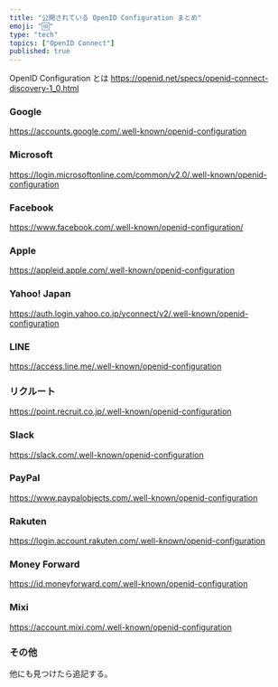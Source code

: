 ```yaml
---
title: "公開されている OpenID Configuration まとめ"
emoji: "🆔"
type: "tech"
topics: ["OpenID Connect"]
published: true
---
```


OpenID Configuration とは
https://openid.net/specs/openid-connect-discovery-1_0.html


###  Google
   
https://accounts.google.com/.well-known/openid-configuration

### Microsoft

https://login.microsoftonline.com/common/v2.0/.well-known/openid-configuration

### Facebook

https://www.facebook.com/.well-known/openid-configuration/

### Apple

https://appleid.apple.com/.well-known/openid-configuration

### Yahoo! Japan

https://auth.login.yahoo.co.jp/yconnect/v2/.well-known/openid-configuration

### LINE

https://access.line.me/.well-known/openid-configuration

### リクルート

https://point.recruit.co.jp/.well-known/openid-configuration

### Slack

https://slack.com/.well-known/openid-configuration

### PayPal

https://www.paypalobjects.com/.well-known/openid-configuration

### Rakuten

https://login.account.rakuten.com/.well-known/openid-configuration

### Money Forward

https://id.moneyforward.com/.well-known/openid-configuration

### Mixi

https://account.mixi.com/.well-known/openid-configuration

### その他

他にも見つけたら追記する。
